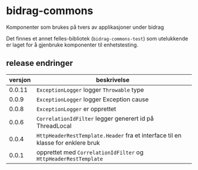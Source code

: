 # bidrag-commons
Komponenter som brukes på tvers av applikasjoner under bidrag

Det finnes et annet felles-bibliotek (`bidrag-commons-test`) som utelukkende er laget for å
gjenbruke komponenter til enhetstesting. 

## release endringer

versjon | beskrivelse
--------|------------------------
0.0.11  | `ExceptionLogger` logger `Throwable` type
0.0.9   | `ExceptionLogger` logger Exception cause
0.0.8   | `ExceptionLogger` er opprettet
0.0.6   | `CorrelationIdFilter` legger generert id på ThreadLocal
0.0.4   | `HttpHeaderRestTemplate.Header` fra et interface til en klasse for enklere bruk
0.0.1   | opprettet med `CorrelationIdFilter` og `HttpHeaderRestTemplate`
